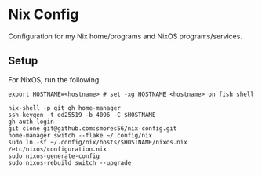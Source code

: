 Nix Config
==========

Configuration for my Nix home/programs and NixOS programs/services.

## Setup

For NixOS, run the following:

```console
export HOSTNAME=<hostname> # set -xg HOSTNAME <hostname> on fish shell

nix-shell -p git gh home-manager
ssh-keygen -t ed25519 -b 4096 -C $HOSTNAME
gh auth login
git clone git@github.com:smores56/nix-config.git
home-manager switch --flake ~/.config/nix
sudo ln -sf ~/.config/nix/hosts/$HOSTNAME/nixos.nix /etc/nixos/configuration.nix
sudo nixos-generate-config
sudo nixos-rebuild switch --upgrade
```
